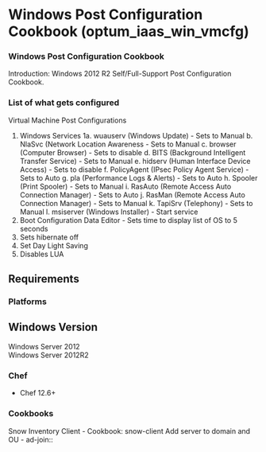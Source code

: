 # Windows Post Configuration Cookbook (optum_iaas_win_vmcfg)

### Windows Post Configuration Cookbook
Introduction:
  Windows 2012 R2 Self/Full-Support Post Configuration Cookbook.

### List of what gets configured
Virtual Machine Post Configurations
  1. Windows Services
    1a. wuauserv (Windows Update) - Sets to Manual
    b. NlaSvc (Network Location Awareness - Sets to Manual
    c. browser (Computer Browser) - Sets to disable
    d. BITS (Background Intelligent Transfer Service) - Sets to Manual
    e. hidserv (Human Interface Device Access) - Sets to disable
    f. PolicyAgent (IPsec Policy Agent Service) - Sets to Auto
    g. pla (Performance Logs & Alerts) - Sets to Auto
    h. Spooler (Print Spooler) - Sets to Manual
    i. RasAuto (Remote Access Auto Connection Manager) - Sets to Auto
    j. RasMan (Remote Access Auto Connection Manager) - Sets to Manual
    k. TapiSrv (Telephony) - Sets to Manual
    l. msiserver (Windows Installer) - Start service
  2. Boot Configuration Data Editor - Sets time to display list of OS to 5 seconds
  3. Sets hibernate off
  4. Set Day Light Saving
  5. Disables LUA

## Requirements

### Platforms

Windows Version                     
------------------------
Windows Server 2012                 
Windows Server 2012R2               

### Chef

- Chef 12.6+

### Cookbooks

Snow Inventory Client - Cookbook: snow-client
Add server to domain and OU - ad-join::
